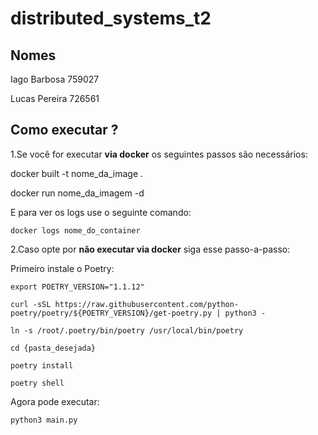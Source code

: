 # distributed_systems_t2
## Nomes 
Iago Barbosa 759027

Lucas Pereira 726561

## Como executar ?
1.Se você for executar **via docker** os seguintes passos são necessários:

  docker built -t nome_da_image .
  
  docker run nome_da_imagem -d
  
  E para ver os logs use o seguinte comando:
  
    docker logs nome_do_container
    
2.Caso opte por **não executar via docker** siga esse passo-a-passo:
  
  Primeiro instale o Poetry:
  
    export POETRY_VERSION="1.1.12"
    
    curl -sSL https://raw.githubusercontent.com/python-poetry/poetry/${POETRY_VERSION}/get-poetry.py | python3 -
    
    ln -s /root/.poetry/bin/poetry /usr/local/bin/poetry
    
    cd {pasta_desejada}
    
    poetry install
    
    poetry shell
  
  Agora pode executar:
    
    python3 main.py

